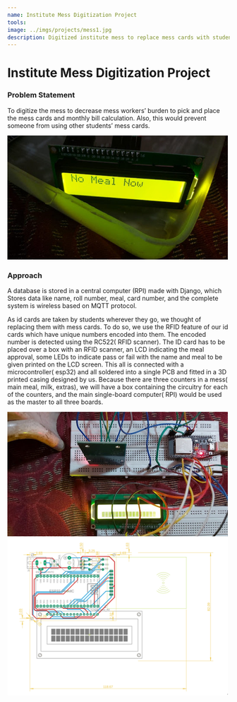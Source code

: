 ```yaml
---
name: Institute Mess Digitization Project
tools: 
image: ../imgs/projects/mess1.jpg
description: Digitized institute mess to replace mess cards with student ID Cards reducing the workload of mess workers
---
```

# Institute Mess Digitization Project

### Problem Statement
To digitize the mess to decrease mess workers’ burden to pick and place the mess cards and monthly bill calculation. Also, this would prevent someone from using other students’ mess cards.

<img src="../imgs/projects/mess2.png" alt="drawing" width="500"/>

### Approach
A database is stored in a central computer (RPI) made with Django, which Stores data like name, roll number, meal, card number, and the complete system is wireless based on MQTT protocol. 

As id cards are taken by students wherever they go, we thought of replacing them with mess cards. To do so, we use the RFID feature of our id cards which have unique numbers encoded into them.
The encoded number is detected using the RC522( RFID scanner). 
The ID card has to be placed over a box with an RFID scanner, an LCD indicating the meal approval, some LEDs to indicate pass or fail with the name and meal to be given printed on the LCD screen. This all is connected with a microcontroller( esp32) and all soldered into a single PCB and fitted in a 3D printed casing designed by us.
Because there are three counters in a mess( main meal, milk, extras), we will have a box containing the circuitry for each of the counters, and the main single-board computer( RPI) would be used as the master to all three boards.

<img src="../imgs/projects/mess1.png" alt="drawing" width="500"/>
<img src="../imgs/projects/mess3.png" alt="drawing" width="500"/>
